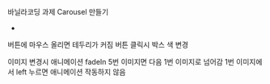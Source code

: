 바닐라코딩 과제 Carousel 만들기

-
버튼에 마우스 올리면 테두리가 커짐
버튼 클릭시 박스 색 변경

이미지 변경시 애니메이션 fadeIn
5번 이미지면 다음 1번 이미지로 넘어감
1번 이미지에서 left 누르면 애니메이션 작동하지 않음
